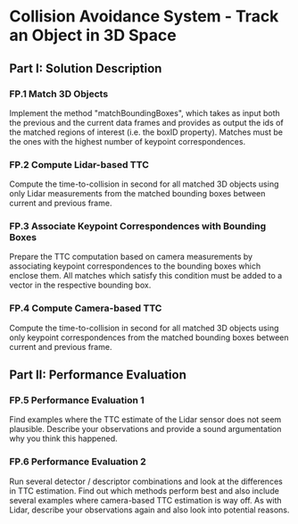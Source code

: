 # Collision Avoidance System - Track an Object in 3D Space

## Part I: Solution Description
### FP.1 Match 3D Objects
Implement the method "matchBoundingBoxes", which takes as input both the previous and the current data frames and provides as output the ids of the matched regions of interest (i.e. the boxID property). Matches must be the ones with the highest number of keypoint correspondences.


### FP.2 Compute Lidar-based TTC
Compute the time-to-collision in second for all matched 3D objects using only Lidar measurements from the matched bounding boxes between current and previous frame.


### FP.3 Associate Keypoint Correspondences with Bounding Boxes
Prepare the TTC computation based on camera measurements by associating keypoint correspondences to the bounding boxes which enclose them. All matches which satisfy this condition must be added to a vector in the respective bounding box.


### FP.4 Compute Camera-based TTC
Compute the time-to-collision in second for all matched 3D objects using only keypoint correspondences from the matched bounding boxes between current and previous frame.



## Part II: Performance Evaluation

### FP.5 Performance Evaluation 1
Find examples where the TTC estimate of the Lidar sensor does not seem plausible. Describe your observations and provide a sound argumentation why you think this happened.



### FP.6 Performance Evaluation 2
Run several detector / descriptor combinations and look at the differences in TTC estimation. Find out which methods perform best and also include several examples where camera-based TTC estimation is way off. As with Lidar, describe your observations again and also look into potential reasons.